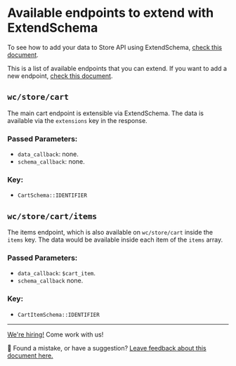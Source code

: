 # Available endpoints to extend with ExtendSchema

To see how to add your data to Store API using ExtendSchema, [check this document](./extend-rest-api-add-data.md).

This is a list of available endpoints that you can extend. If you want to add a new endpoint, [check this document](./extend-rest-api-new-endpoint.md).

## `wc/store/cart`

The main cart endpoint is extensible via ExtendSchema. The data is available via the `extensions` key in the response.

### Passed Parameters:

-   `data_callback`: none.
-   `schema_callback`: none.

### Key:

-   `CartSchema::IDENTIFIER`

## `wc/store/cart/items`

The items endpoint, which is also available on `wc/store/cart` inside the `items` key. The data would be available inside each item of the `items` array.

### Passed Parameters:

-   `data_callback`: `$cart_item`.
-   `schema_callback` none.

### Key:

-   `CartItemSchema::IDENTIFIER`

<!-- FEEDBACK -->
---

[We're hiring!](https://woocommerce.com/careers/) Come work with us!

🐞 Found a mistake, or have a suggestion? [Leave feedback about this document here.](https://github.com/woocommerce/woocommerce-gutenberg-products-block/issues/new?assignees=&labels=type%3A+documentation&template=--doc-feedback.md&title=Feedback%20on%20./docs/extensibility/available-endpoints-to-extend.md)
<!-- /FEEDBACK -->

